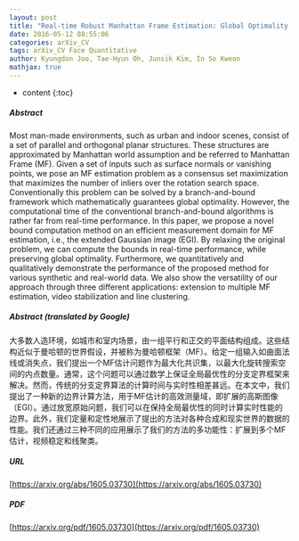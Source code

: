 ```yaml
---
layout: post
title: "Real-time Robust Manhattan Frame Estimation: Global Optimality and Applications"
date: 2016-05-12 08:55:06
categories: arXiv_CV
tags: arXiv_CV Face Quantitative
author: Kyungdon Joo, Tae-Hyun Oh, Junsik Kim, In So Kweon
mathjax: true
---
```


* content
{:toc}

##### Abstract
Most man-made environments, such as urban and indoor scenes, consist of a set of parallel and orthogonal planar structures. These structures are approximated by Manhattan world assumption and be referred to Manhattan Frame (MF). Given a set of inputs such as surface normals or vanishing points, we pose an MF estimation problem as a consensus set maximization that maximizes the number of inliers over the rotation search space. Conventionally this problem can be solved by a branch-and-bound framework which mathematically guarantees global optimality. However, the computational time of the conventional branch-and-bound algorithms is rather far from real-time performance. In this paper, we propose a novel bound computation method on an efficient measurement domain for MF estimation, i.e., the extended Gaussian image (EGI). By relaxing the original problem, we can compute the bounds in real-time performance, while preserving global optimality. Furthermore, we quantitatively and qualitatively demonstrate the performance of the proposed method for various synthetic and real-world data. We also show the versatility of our approach through three different applications: extension to multiple MF estimation, video stabilization and line clustering.

##### Abstract (translated by Google)
大多数人造环境，如城市和室内场景，由一组平行和正交的平面结构组成。这些结构近似于曼哈顿的世界假设，并被称为曼哈顿框架（MF）。给定一组输入如曲面法线或消失点，我们提出一个MF估计问题作为最大化共识集，以最大化旋转搜索空间的内点数量。通常，这个问题可以通过数学上保证全局最优性的分支定界框架来解决。然而，传统的分支定界算法的计算时间与实时性相差甚远。在本文中，我们提出了一种新的边界计算方法，用于MF估计的高效测量域，即扩展的高斯图像（EGI）。通过放宽原始问题，我们可以在保持全局最优性的同时计算实时性能的边界。此外，我们定量和定性地展示了提出的方法对各种合成和现实世界的数据的性能。我们还通过三种不同的应用展示了我们的方法的多功能性：扩展到多个MF估计，视频稳定和线聚类。

##### URL
[https://arxiv.org/abs/1605.03730](https://arxiv.org/abs/1605.03730)

##### PDF
[https://arxiv.org/pdf/1605.03730](https://arxiv.org/pdf/1605.03730)

